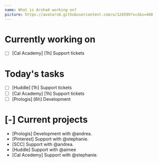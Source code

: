 ```yaml
---
name: What is Arshad working on?
picture: https://avatars0.githubusercontent.com/u/124599?v=3&s=460
---
```


# Currently working on

* [ ] [Cal Academy] [1h] Support tickets

# Today's tasks

* [ ] [Huddle] [1h] Support tickets
* [ ] [Cal Academy] [1h] Support tickets
* [ ] [Prologis] [6h] Development

# [-] Current projects

* [Prologis] Development with @andrea.
* [Pinterest] Support with @stephanie.
* [SCC] Support with @andrea.
* [Huddle] Support with @aimee
* [Cal Acedemy] Support with @stephanie.
